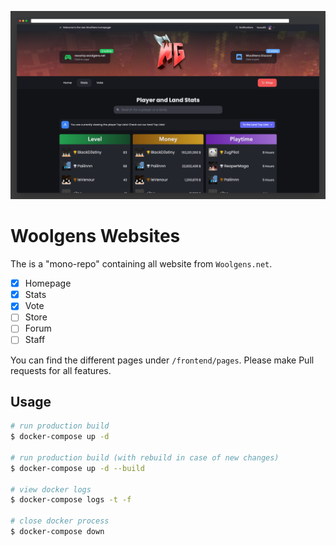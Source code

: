 ![Screenshot of the main page](./screenshot.png)

# Woolgens Websites

The is a "mono-repo" containing all website from `Woolgens.net`. 

- [X] Homepage
- [X] Stats
- [X] Vote
- [ ] Store
- [ ] Forum
- [ ] Staff

You can find the different pages under `/frontend/pages`. Please make Pull requests for all features.

## Usage

```bash
# run production build
$ docker-compose up -d

# run production build (with rebuild in case of new changes)
$ docker-compose up -d --build

# view docker logs
$ docker-compose logs -t -f

# close docker process
$ docker-compose down
```
